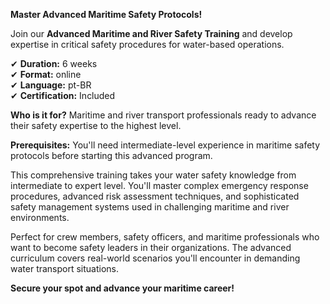 **Master Advanced Maritime Safety Protocols!**

Join our **Advanced Maritime and River Safety Training** and develop expertise in critical safety procedures for water-based operations.

✔ **Duration:** 6 weeks  
✔ **Format:** online  
✔ **Language:** pt-BR  
✔ **Certification:** Included

**Who is it for?** Maritime and river transport professionals ready to advance their safety expertise to the highest level.

**Prerequisites:**
You'll need intermediate-level experience in maritime safety protocols before starting this advanced program.

This comprehensive training takes your water safety knowledge from intermediate to expert level. You'll master complex emergency response procedures, advanced risk assessment techniques, and sophisticated safety management systems used in challenging maritime and river environments.

Perfect for crew members, safety officers, and maritime professionals who want to become safety leaders in their organizations. The advanced curriculum covers real-world scenarios you'll encounter in demanding water transport situations.

**Secure your spot and advance your maritime career!**